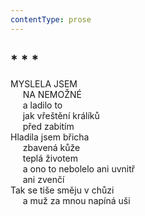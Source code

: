 ```yaml
---
contentType: prose
---
```


## \* \* \*

MYSLELA JSEM  
     NA NEMOŽNÉ  
     a ladilo to  
     jak vřeštění králíků  
     před zabitím  
Hladila jsem břicha  
     zbavená kůže  
     teplá životem  
     a ono to nebolelo ani uvnitř  
     ani zvenčí  
Tak se tiše směju v chůzi  
     a muž za mnou napíná uši
